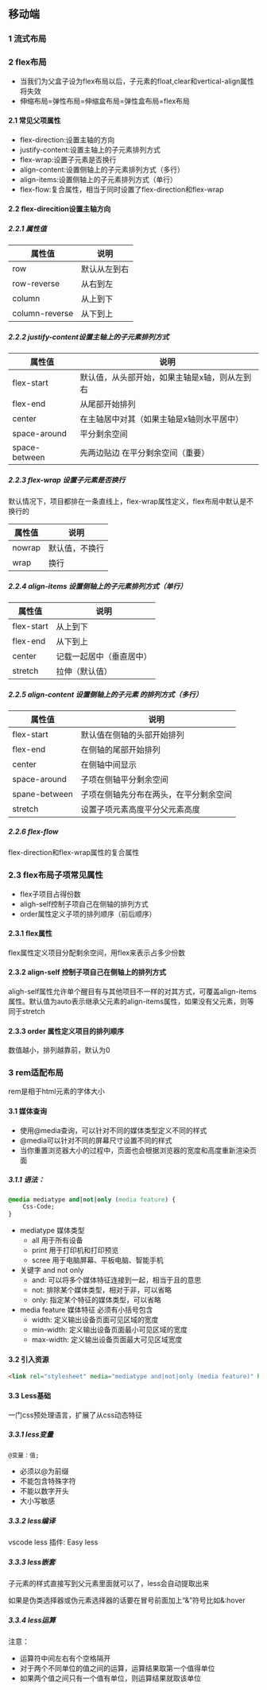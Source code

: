 ## 移动端

### 1 流式布局

### 2 flex布局

- 当我们为父盒子设为flex布局以后，子元素的float,clear和vertical-align属性将失效
- 伸缩布局=弹性布局=伸缩盒布局=弹性盒布局=flex布局

#### 2.1 常见父项属性

- flex-direction:设置主轴的方向
- justify-content:设置主轴上的子元素排列方式
- flex-wrap:设置子元素是否换行
- align-content:设置侧轴上的子元素排列方式（多行）
- align-items:设置侧轴上的子元素排列方式（单行）
- flex-flow:复合属性，相当于同时设置了flex-direction和flex-wrap

#### 2.2 flex-direcition设置主轴方向

##### 2.2.1 属性值

| 属性值         | 说明         |
| -------------- | ------------ |
| row            | 默认从左到右 |
| row-reverse    | 从右到左     |
| column         | 从上到下     |
| column-reverse | 从下到上     |

##### 2.2.2 justify-content设置主轴上的子元素排列方式

| 属性值        | 说明                                          |
| ------------- | --------------------------------------------- |
| flex-start    | 默认值，从头部开始，如果主轴是x轴，则从左到右 |
| flex-end      | 从尾部开始排列                                |
| center        | 在主轴居中对其（如果主轴是x轴则水平居中）     |
| space-around  | 平分剩余空间                                  |
| space-between | 先两边贴边 在平分剩余空间（重要）             |

##### 2.2.3 flex-wrap 设置子元素是否换行

默认情况下，项目都排在一条直线上，flex-wrap属性定义，flex布局中默认是不换行的

| 属性值 | 说明           |
| ------ | -------------- |
| nowrap | 默认值，不换行 |
| wrap   | 换行           |

##### 2.2.4 align-items 设置侧轴上的子元素排列方式（单行）

| 属性值     | 说明                     |
| ---------- | ------------------------ |
| flex-start | 从上到下                 |
| flex-end   | 从下到上                 |
| center     | 记载一起居中（垂直居中） |
| stretch    | 拉伸（默认值）           |

##### 2.2.5 align-content 设置侧轴上的子元素 的排列方式（多行）

| 属性值        | 说明                                   |
| ------------- | -------------------------------------- |
| flex-start    | 默认值在侧轴的头部开始排列             |
| flex-end      | 在侧轴的尾部开始排列                   |
| center        | 在侧轴中间显示                         |
| space-around  | 子项在侧轴平分剩余空间                 |
| spane-between | 子项在侧轴先分布在两头，在平分剩余空间 |
| stretch       | 设置子项元素高度平分父元素高度         |

##### 2.2.6 flex-flow 

flex-direction和flex-wrap属性的复合属性

### 2.3 flex布局子项常见属性

- flex子项目占得份数
- aligh-self控制子项自己在侧轴的排列方式
- order属性定义子项的排列顺序（前后顺序）

#### 2.3.1 flex属性

flex属性定义项目分配剩余空间，用flex来表示占多少份数

#### 2.3.2 align-self 控制子项自己在侧轴上的排列方式

aligh-self属性允许单个醒目有与其他项目不一样的对其方式，可覆盖align-items属性。默认值为auto表示继承父元素的align-items属性，如果没有父元素，则等同于stretch

#### 2.3.3 order 属性定义项目的排列顺序

数值越小，排列越靠前，默认为0

### 3 rem适配布局

rem是相于html元素的字体大小

#### 3.1 媒体查询

- 使用@media查询，可以针对不同的媒体类型定义不同的样式
- @media可以针对不同的屏幕尺寸设置不同的样式
- 当你重置浏览器大小的过程中，页面也会根据浏览器的宽度和高度重新渲染页面

##### 3.1.1 语法：

~~~ css
@media mediatype and|not|only (media feature) {
    Css-Code;
}
~~~

- mediatype 媒体类型
  - all 用于所有设备
  - print 用于打印机和打印预览
  - scree 用于电脑屏幕、平板电脑、智能手机
- 关键字 and not only
  - and: 可以将多个媒体特征连接到一起，相当于且的意思
  - not: 排除某个媒体类型，相对于非，可以省略
  - only: 指定某个特征的媒体类型，可以省略
- media feature 媒体特征 必须有小括号包含
  - width: 定义输出设备页面可见区域的宽度
  - min-width: 定义输出设备页面最小可见区域的宽度
  - max-width: 定义输出设备页面最大可见区域宽度

#### 3.2 引入资源

~~~ html
<link rel="stylesheet" media="mediatype and|not|only (media feature)" href="">
~~~

#### 3.3 Less基础

一门css预处理语言，扩展了从css动态特征

##### 3.3.1 less变量

~~~ less
@变量：值;
~~~

- 必须以@为前缀
- 不能包含特殊字符
- 不能以数字开头
- 大小写敏感

##### 3.3.2 less编译

vscode less 插件: Easy less

##### 3.3.3 less嵌套

子元素的样式直接写到父元素里面就可以了，less会自动提取出来

如果是伪类选择器或伪元素选择器的话要在冒号前面加上“&”符号比如&:hover

##### 3.3.4 less运算

注意：

- 运算符中间左右有个空格隔开
- 对于两个不同单位的值之间的运算，运算结果取第一个值得单位
- 如果两个值之间只有一个值有单位，则运算结果就取该单位